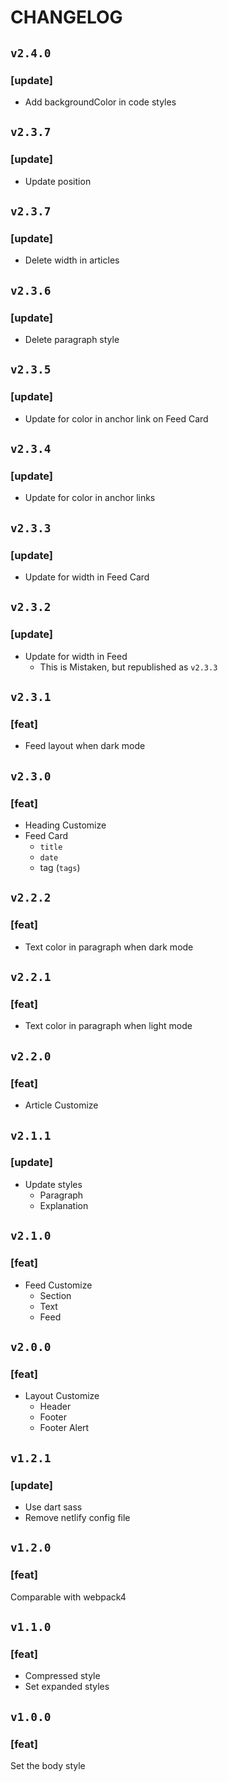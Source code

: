 # CHANGELOG

## `v2.4.0`

### [update]
- Add backgroundColor in code styles

## `v2.3.7`

### [update]
- Update position

## `v2.3.7`

### [update]
- Delete width in articles

## `v2.3.6`

### [update]
- Delete paragraph style

## `v2.3.5`

### [update]
- Update for color in anchor link on Feed Card

## `v2.3.4`

### [update]
- Update for color in anchor links

## `v2.3.3`

### [update]
- Update for width in Feed Card

## `v2.3.2`

### [update]
- Update for width in Feed
   - This is Mistaken, but republished as `v2.3.3`

## `v2.3.1`

### [feat]
- Feed layout when dark mode

## `v2.3.0`

### [feat]
- Heading Customize
- Feed Card
  - `title`
  - `date`
  - tag (`tags`)

## `v2.2.2`

### [feat]
- Text color in paragraph when dark mode

## `v2.2.1`

### [feat]
- Text color in paragraph when light mode

## `v2.2.0`

### [feat]
- Article Customize

## `v2.1.1`

### [update]
- Update styles
  - Paragraph
  - Explanation

## `v2.1.0`

### [feat]
- Feed Customize
  - Section
  - Text
  - Feed

## `v2.0.0`

### [feat]
- Layout Customize
  - Header
  - Footer
  - Footer Alert

## `v1.2.1`

### [update]
- Use dart sass
- Remove netlify config file

## `v1.2.0`

### [feat]
Comparable with webpack4

## `v1.1.0`

### [feat]
- Compressed style
- Set expanded styles

## `v1.0.0`

### [feat]
Set the body style
